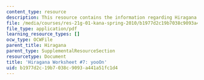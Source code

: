 ```yaml
---
content_type: resource
description: This resource contains the information regarding Hiragana.
file: /media/courses/res-21g-01-kana-spring-2010/b1977d2c19b7038c9093a441a51fc1d4_MITRES_21G_01S10_h7.pdf
file_type: application/pdf
learning_resource_types: []
ocw_type: OCWFile
parent_title: Hiragana
parent_type: SupplementalResourceSection
resourcetype: Document
title: 'Hiragana Worksheet #7: yooOn'
uid: b1977d2c-19b7-038c-9093-a441a51fc1d4
---
```

